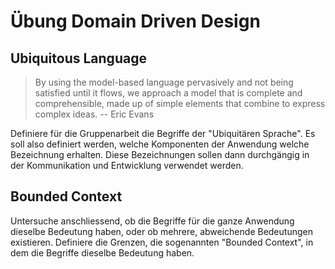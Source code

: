 # Übung Domain Driven Design

## Ubiquitous Language

> By using the model-based language pervasively and not being satisfied until it flows,
> we approach a model that is complete and comprehensible,
> made up of simple elements that combine to express complex ideas.
> -- Eric Evans

Definiere für die Gruppenarbeit die Begriffe der "Ubiquitären Sprache". Es soll also definiert werden, welche
Komponenten der Anwendung welche Bezeichnung erhalten. Diese Bezeichnungen sollen dann durchgängig in der Kommunikation
und Entwicklung verwendet werden.

## Bounded Context

Untersuche anschliessend, ob die Begriffe für die ganze Anwendung dieselbe Bedeutung haben, oder ob mehrere, abweichende
Bedeutungen existieren. Definiere die Grenzen, die sogenannten "Bounded Context", in dem die Begriffe dieselbe 
Bedeutung haben.